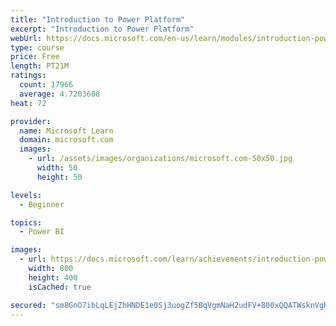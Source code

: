 ```yaml
---
title: "Introduction to Power Platform"
excerpt: "Introduction to Power Platform"
webUrl: https://docs.microsoft.com/en-us/learn/modules/introduction-power-platform/
type: course
price: Free
length: PT21M
ratings:
  count: 17966
  average: 4.7203608
heat: 72

provider:
  name: Microsoft Learn
  domain: microsoft.com
  images:
    - url: /assets/images/organizations/microsoft.com-50x50.jpg
      width: 50
      height: 50

levels:
  - Beginner

topics:
  - Power BI

images:
  - url: https://docs.microsoft.com/learn/achievements/introduction-power-platform-social.png
    width: 800
    height: 400
    isCached: true

secured: "sm8GnO7ibLqLEjZhHNDE1e0Sj3uogZf5BqVgmNaH2udFV+800xQQATWsknVgKru/lKkCYxLgdxf/KhJ7P58cVJZWLstCI3cfExbRecawPpUu/TtT6xcKXjKHGilxukcaceG1rlTS+NENsBGx6lryhjtAVwqD7aenFASgi5qNcT9Iaj9aJ8U1eyHB5BdwFuTSK+M299gYLQw8RCdibrBAYwvhvj1XXzas8RlsWWMykTXcB+nF7gWNEJ2h5jSnrgxdCJtJhduGrln3jWMtMOwZdGFpOcbqH9cPhl2HYvrujZpSmFkaQA8mI6U6xtpLHIG+uGWDmKNHYAZS9JViG5xthaCiaTVpFrbGi/IC6Pm/AznxdAAWoa7Q4IDBwkypEzqGBEDySLpTvC6zKmuhk0vpm5OunsSx5t//5gBKdnbLNBTQFl5LAHe34Nzgld6DKux7;yE9BHSQz1qiq3YmgZ3A+dQ=="
---
```


